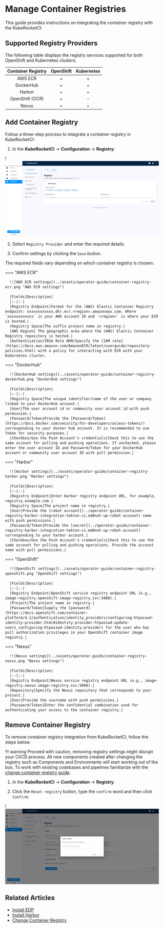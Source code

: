 # Manage Container Registries

This guide provides instructions on integrating the container registry with the KubeRocketCI.

## Supported Registry Providers

The following table displays the registry services supported for both OpenShift and Kubernetes clusters.

|Container Registry|OpenShift|Kubernetes|
|:-:|:-:|:-:|
|AWS ECR|+|+|
|DockerHub|+|+|
|Harbor|+|+|
|OpenShift (OCR)|+|-|
|Nexus|+|+|

## Add Container Registry

Follow a three-step process to integrate a container registry in KubeRocketCI:

1. In the **KubeRocketCI** -> **Configuration** -> **Registry**:

  !![Registry settings](../assets/operator-guide/container-registry-list.png "Registry settings")

2. Select `Registry Provider` and enter the required details.

3. Confirm settings by clicking the `Save` button.

The required fields vary depending on which container registry is chosen:

=== "AWS ECR"

      !![AWS ECR settings](../assets/operator-guide/container-registry-ecr.png "AWS ECR settings")

      |Fields|Description|
      |:-|:-|
      |Registry Endpoint|Format for the (AWS) Elastic Container Registry endpoint: xxxxxxxxxxxx.dkr.ecr.<region>.amazonaws.com. Where `xxxxxxxxxxxx` is your AWS account ID and `<region>` is where your ECR is hosted.|
      |Registry Space|The suffix project name in registry.|
      |AWS Region| The geographic area where the (AWS) Elastic Container Registry repository is hosted.|
      |Authentication/IRSA Role ARN|Specify the [IAM role](https://docs.aws.amazon.com/AmazonECR/latest/userguide/repository-policies.html) with a policy for interacting with ECR with your Kubernetes cluster.

=== "DockerHub"

      !![DockerHub settings](../assets/operator-guide/container-registry-dockerhub.png "DockerHub settings")

      |Fields|Description|
      |:-|:-|
      |Registry Space|The unique identifier/name of the user or company linked to your DockerHub account.|
      |User|The user account id or community user account id with push permission.|
      |Password/Token|Provide the [Password/Token](https://docs.docker.com/security/for-developers/access-tokens/) corresponding to your docker hub account. It is recommended to use Token for security purposes.|
      |Checkbox/Use the Push Account's credentials|Check this to use the same account for pulling and pushing operations. If unchecked, please enter the user account ID and Password/Token for your DockerHub account or community user account ID with pull permission.|

=== "Harbor"

      !![Harbor settings](../assets/operator-guide/container-registry-harbor.png "Harbor settings")

      |Fields|Description|
      |:-|:-|
      |Registry Endpoint|Enter Harbor registry endpoint URL, for example, registry.example.com.|
      |Registry Space|The project name in registry.|
      |User|Provide the [robot account](../operator-guide/container-registry-harbor-integration-tekton-ci.md#set-up-robot-account) name with push permissions.|
      |Password/Token|Provide the [secret](../operator-guide/container-registry-harbor-integration-tekton-ci.md#set-up-robot-account) corresponding to your harbor account.|
      |Checkbox/Use the Push Account's credentials|Check this to use the same account for pulling and pushing operations. Provide the account name with pull permissions.|

=== "OpenShift"

      !![OpenShift settings](../assets/operator-guide/container-registry-openshift.png "OpenShift settings")

      |Fields|Description|
      |:-|:-|
      |Registry Endpoint|OpenShift service registry endpoint URL (e.g., image-registry.openshift-image-registry.svc:5000).|
      |Project|The project name in registry.|
      |Password/Token|Supply the [password](https://docs.openshift.com/container-platform/4.2/authentication/identity_providers/configuring-htpasswd-identity-provider.html#identity-provider-htpasswd-update-users_configuring-htpasswd-identity-provider) for the user who has pull authorization privileges in your OpenShift container image registry.|

=== "Nexus"

      !![Nexus settings](../assets/operator-guide/container-registry-nexus.png "Nexus settings")

      |Fields|Description|
      |:-|:-|
      |Registry Endpoint|Nexus service registry endpoint URL (e.g., image-registry.nexus-image-registry.svc:5000).|
      |Repository|Specify the Nexus repository that corresponds to your project.|
      |User|Provide the username with push permissions.|
      |Password/Token|Enter the confidential combination used for authenticating your access to the container registry.|

## Remove Container Registry

To remove container registry integration from KubeRocketCI, follow the steps below:

!!! warning
    Proceed with caution, removing registry settings might disrupt your CI/CD process. All new components created after changing the registry such as Components and Environments will start working out of the box. To work with existing codebases and pipelines familiarize with the [change container registry guide](../operator-guide/container-registries.md).

  1. In the **KubeRocketCI** -> **Configuration** -> **Registry**.

  2. Click the `Reset registry` button, type the `confirm` word and then click `Confirm`:

  !![Registry settings](../assets/operator-guide/container-registry-reset.png "Registry settings")

## Related Articles

* [Install EDP](../operator-guide/install-edp.md)
* [Install Harbor](../operator-guide/install-harbor.md)
* [Change Container Registry](../operator-guide/container-registries.md)
